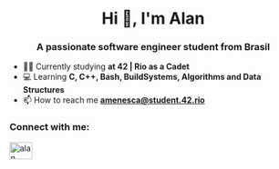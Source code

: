 <h1 align="center">Hi 👋, I'm Alan</h1>
<h3 align="center">A passionate software engineer student from Brasil</h3>

- 👨‍💻 Currently studying **at 42 | Rio as a Cadet**
- 💻 Learning **C, C++, Bash, BuildSystems, Algorithms and Data Structures**
- 📫 How to reach me **amenesca@student.42.rio**

<h3 align="left">Connect with me:</h3>
<p align="left">
<a href="https://www.linkedin.com/in/alan-menescal-c%C3%A1ceres-4019a4177/" target="blank"><img align="center" src="https://raw.githubusercontent.com/rahuldkjain/github-profile-readme-generator/master/src/images/icons/Social/linked-in-alt.svg" alt="alan menescal cáceres" height="30" width="40" /></a>
</p>
